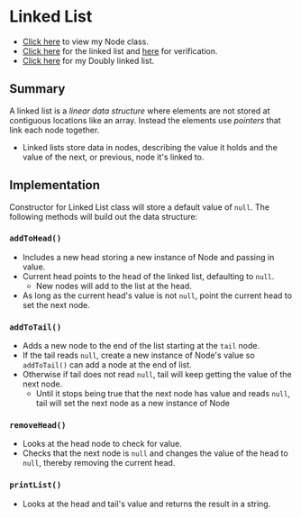 # Linked List

- [Click here](../../node-class/README.md) to view my Node class. 
- [Click here](LinkedList.js) for the linked list and [here](index.js) for verification.
- [Click here](../dbl-ll/README.md) for my Doubly linked list.


## Summary
A linked list is a _linear data structure_ where elements are not stored at contiguous locations like an array. Instead the elements use _pointers_ that link each node together.
- Linked lists store data in nodes, describing the value it holds and the value of the next, or previous, node it's linked to.


## Implementation

Constructor for Linked List class will store a default value of `null`. The following methods will build out the data structure:
### `addToHead()`
- Includes a new head storing a new instance of Node and passing in value. 
- Current head points to the head of the linked list, defaulting to `null`.
  - New nodes will add to the list at the head.
- As long as the current head's value is not `null`, point the current head to set the next node.

### `addToTail()`
- Adds a new node to the end of the list starting at the `tail` node.
- If the tail reads `null`, create a new instance of Node's value so `addToTail()` can add a node at the end of list.
- Otherwise if tail does not read `null`, tail will keep getting the value of the next node.
  - Until it stops being true that the next node has value and reads `null`, tail will set the next node as a new instance of Node

### `removeHead()`
- Looks at the head node to check for value.
- Checks that the next node is `null` and changes the value of the head to `null`, thereby removing the current head.

### `printList()`
- Looks at the head and tail's value and returns the result in a string.

